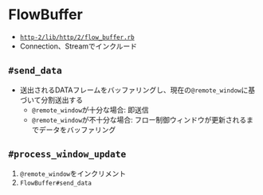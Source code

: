 # FlowBuffer
- [`http-2/lib/http/2/flow_buffer.rb`](https://github.com/igrigorik/http-2/blob/master/lib/http/2/flow_buffer.rb)
- Connection、Streamでインクルード

## `#send_data`
- 送出されるDATAフレームをバッファリングし、現在の`@remote_window`に基づいて分割送出する
  - `@remote_window`が十分な場合: 即送信
  - `@remote_window`が不十分な場合: フロー制御ウィンドウが更新されるまでデータをバッファリング

## `#process_window_update`
1. `@remote_window`をインクリメント
2. `FlowBuffer#send_data`
